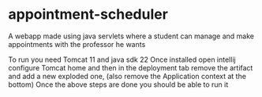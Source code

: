 # appointment-scheduler
 A webapp made using java servlets where a student can manage and make appointments with the professor he wants

To run you need Tomcat 11 and java sdk 22
Once installed open intellij configure Tomcat home and then in the deployment tab remove the artifact and add a new exploded one, (also remove the Application context at the bottom)
Once the above steps are done you should be able to run it
